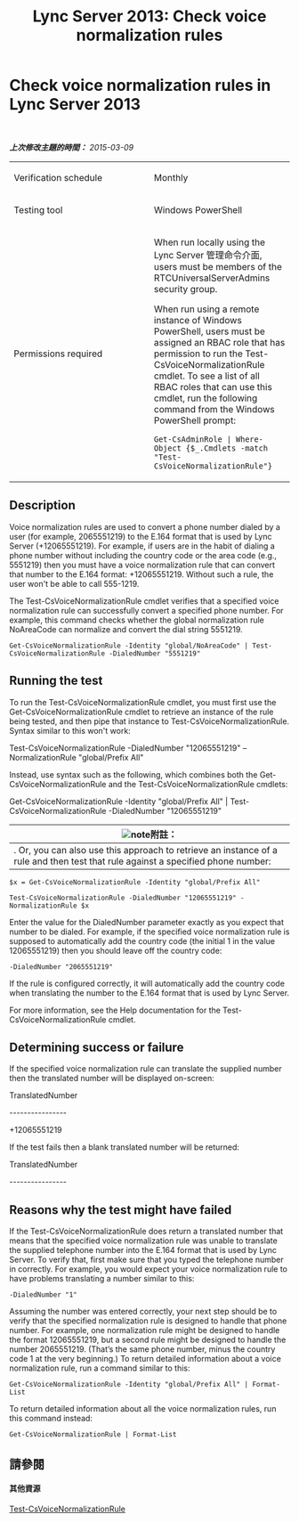 ﻿---
title: 'Lync Server 2013: Check voice normalization rules'
TOCTitle: Check voice normalization rules
ms:assetid: bf71a218-71cd-4b64-b8e8-b3a98b6e87a2
ms:mtpsurl: https://technet.microsoft.com/zh-tw/library/Dn725212(v=OCS.15)
ms:contentKeyID: 62335925
ms.date: 08/10/2015
mtps_version: v=OCS.15
ms.translationtype: HT
---

# Check voice normalization rules in Lync Server 2013

 

_**上次修改主題的時間：** 2015-03-09_


<table>
<colgroup>
<col style="width: 50%" />
<col style="width: 50%" />
</colgroup>
<tbody>
<tr class="odd">
<td><p>Verification schedule</p></td>
<td><p>Monthly</p></td>
</tr>
<tr class="even">
<td><p>Testing tool</p></td>
<td><p>Windows PowerShell</p></td>
</tr>
<tr class="odd">
<td><p>Permissions required</p></td>
<td><p>When run locally using the Lync Server 管理命令介面, users must be members of the RTCUniversalServerAdmins security group.</p>
<p>When run using a remote instance of Windows PowerShell, users must be assigned an RBAC role that has permission to run the Test-CsVoiceNormalizationRule cmdlet. To see a list of all RBAC roles that can use this cmdlet, run the following command from the Windows PowerShell prompt:</p>
<p><code>Get-CsAdminRole | Where-Object {$_.Cmdlets -match &quot;Test-CsVoiceNormalizationRule&quot;}</code></p></td>
</tr>
</tbody>
</table>


## Description

Voice normalization rules are used to convert a phone number dialed by a user (for example, 2065551219) to the E.164 format that is used by Lync Server (+12065551219). For example, if users are in the habit of dialing a phone number without including the country code or the area code (e.g., 5551219) then you must have a voice normalization rule that can convert that number to the E.164 format: +12065551219. Without such a rule, the user won't be able to call 555-1219.

The Test-CsVoiceNormalizationRule cmdlet verifies that a specified voice normalization rule can successfully convert a specified phone number. For example, this command checks whether the global normalization rule NoAreaCode can normalize and convert the dial string 5551219.

`Get-CsVoiceNormalizationRule -Identity "global/NoAreaCode" | Test-CsVoiceNormalizationRule -DialedNumber "5551219"`

## Running the test

To run the Test-CsVoiceNormalizationRule cmdlet, you must first use the Get-CsVoiceNormalizationRule cmdlet to retrieve an instance of the rule being tested, and then pipe that instance to Test-CsVoiceNormalizationRule. Syntax similar to this won't work:

Test-CsVoiceNormalizationRule -DialedNumber "12065551219" –NormalizationRule "global/Prefix All"

Instead, use syntax such as the following, which combines both the Get-CsVoiceNormalizationRule and the Test-CsVoiceNormalizationRule cmdlets:

Get-CsVoiceNormalizationRule -Identity "global/Prefix All" | Test-CsVoiceNormalizationRule -DialedNumber "12065551219"

<table>
<thead>
<tr class="header">
<th><img src="images/Gg398811.note(OCS.15).gif" title="note" alt="note" />附註：</th>
</tr>
</thead>
<tbody>
<tr class="odd">
<td>. Or, you can also use this approach to retrieve an instance of a rule and then test that rule against a specified phone number:</td>
</tr>
</tbody>
</table>


`$x = Get-CsVoiceNormalizationRule -Identity "global/Prefix All"`

`Test-CsVoiceNormalizationRule -DialedNumber "12065551219" -NormalizationRule $x`

Enter the value for the DialedNumber parameter exactly as you expect that number to be dialed. For example, if the specified voice normalization rule is supposed to automatically add the country code (the initial 1 in the value 12065551219) then you should leave off the country code:

`-DialedNumber "2065551219"`

If the rule is configured correctly, it will automatically add the country code when translating the number to the E.164 format that is used by Lync Server.

For more information, see the Help documentation for the Test-CsVoiceNormalizationRule cmdlet.

## Determining success or failure

If the specified voice normalization rule can translate the supplied number then the translated number will be displayed on-screen:

TranslatedNumber

\----------------

\+12065551219

If the test fails then a blank translated number will be returned:

TranslatedNumber

\----------------

## Reasons why the test might have failed

If the Test-CsVoiceNormalizationRule does return a translated number that means that the specified voice normalization rule was unable to translate the supplied telephone number into the E.164 format that is used by Lync Server. To verify that, first make sure that you typed the telephone number in correctly. For example, you would expect your voice normalization rule to have problems translating a number similar to this:

`-DialedNumber "1"`

Assuming the number was entered correctly, your next step should be to verify that the specified normalization rule is designed to handle that phone number. For example, one normalization rule might be designed to handle the format 12065551219, but a second rule might be designed to handle the number 2065551219. (That’s the same phone number, minus the country code 1 at the very beginning.) To return detailed information about a voice normalization rule, run a command similar to this:

`Get-CsVoiceNormalizationRule -Identity "global/Prefix All" | Format-List`

To return detailed information about all the voice normalization rules, run this command instead:

`Get-CsVoiceNormalizationRule | Format-List`

## 請參閱

#### 其他資源

[Test-CsVoiceNormalizationRule](https://docs.microsoft.com/en-us/powershell/module/skype/Test-CsVoiceNormalizationRule)

